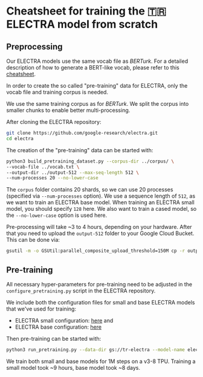 # Cheatsheet for training the 🇹🇷 ELECTRA model from scratch

## Preprocessing

Our ELECTRA models use the same vocab file as *BERTurk*. For a detailed description of how to generate
a BERT-like vocab, please refer to this [cheatsheet](https://github.com/stefan-it/turkish-bert/blob/master/CHEATSHEET.md).

In order to create the so called "pre-training" data for ELECTRA, only the vocab file and training corpus is needed.

We use the same training corpus as for *BERTurk*. We split the corpus into smaller chunks to enable better multi-processing.

After cloning the ELECTRA repository:

```bash
git clone https://github.com/google-research/electra.git
cd electra
```

The creation of the "pre-training" data can be started with:

```bash
python3 build_pretraining_dataset.py --corpus-dir ../corpus/ \
--vocab-file ../vocab.txt \
--output-dir ../output-512 --max-seq-length 512 \
--num-processes 20 --no-lower-case
```

The `corpus` folder contains 20 shards, so we can use 20 processes (specified via `--num-processes` option).
We use a sequence length of `512`, as we want to train an ELECTRA base model. When training an ELECTRA small model, you should
specify `128` here. We also want to train a cased model, so the `--no-lower-case` option is used here.

Pre-processing will take ~3 to 4 hours, depending on your hardware. After that you need to upload the `output-512` folder to your
Google Cloud Bucket. This can be done via:

```bash
gsutil -m -o GSUtil:parallel_composite_upload_threshold=150M cp -r output-512 gs://tr-electra
```

## Pre-training

All necessary hyper-parameters for pre-training need to be adjusted in the `configure_pretraining.py` script
in the ELECTRA repository.

We include both the configuration files for small and base ELECTRA models that we've used for training:

* ELECTRA small configuration: [here](configure_pretraining_small.py) and
* ELECTRA base configuration: [here](configure_pretraining_base.py)

Then pre-training can be started with:

```bash
python3 run_pretraining.py --data-dir gs://tr-electra --model-name electra-base-turkish-cased
```

We train both small and base models for 1M steps on a v3-8 TPU. Training a small model took ~9 hours,
base model took ~8 days.
